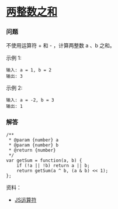 # [两整数之和](https://leetcode-cn.com/problems/sum-of-two-integers)

### 问题

不使用运算符 + 和 - ​​​​​​​，计算两整数 ​​​​​​​a 、b ​​​​​​​之和。

示例 1:

```
输入: a = 1, b = 2
输出: 3
```
示例 2:

```
输入: a = -2, b = 3
输出: 1
```

### 解答

```
/**
 * @param {number} a
 * @param {number} b
 * @return {number}
 */
var getSum = function(a, b) {
    if (!a || !b) return a || b;
    return getSum(a ^ b, (a & b) << 1);
};
```
资料：
* [JS运算符](https://developer.mozilla.org/zh-CN/docs/Web/JavaScript/Guide/Expressions_and_Operators)